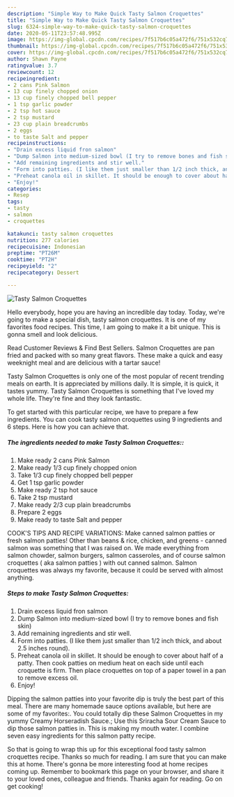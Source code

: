 ```yaml
---
description: "Simple Way to Make Quick Tasty Salmon Croquettes"
title: "Simple Way to Make Quick Tasty Salmon Croquettes"
slug: 6324-simple-way-to-make-quick-tasty-salmon-croquettes
date: 2020-05-11T23:57:48.995Z
image: https://img-global.cpcdn.com/recipes/7f517b6c05a472f6/751x532cq70/tasty-salmon-croquettes-recipe-main-photo.jpg
thumbnail: https://img-global.cpcdn.com/recipes/7f517b6c05a472f6/751x532cq70/tasty-salmon-croquettes-recipe-main-photo.jpg
cover: https://img-global.cpcdn.com/recipes/7f517b6c05a472f6/751x532cq70/tasty-salmon-croquettes-recipe-main-photo.jpg
author: Shawn Payne
ratingvalue: 3.7
reviewcount: 12
recipeingredient:
- 2 cans Pink Salmon
- 13 cup finely chopped onion
- 13 cup finely chopped bell pepper
- 1 tsp garlic powder
- 2 tsp hot sauce
- 2 tsp mustard
- 23 cup plain breadcrumbs
- 2 eggs
- to taste Salt and pepper
recipeinstructions:
- "Drain excess liquid fron salmon"
- "Dump Salmon into medium-sized bowl (I try to remove bones and fish skin)"
- "Add remaining ingredients and stir well."
- "Form into patties. (I like them just smaller than 1/2 inch thick, and about 2.5 inches round)."
- "Preheat canola oil in skillet. It should be enough to cover about half of a patty. Then cook patties on medium heat on each side until each croquette is firm. Then place croquettes on top of a paper towel in a pan to remove excess oil."
- "Enjoy!"
categories:
- Resep
tags:
- tasty
- salmon
- croquettes

katakunci: tasty salmon croquettes
nutrition: 277 calories
recipecuisine: Indonesian
preptime: "PT26M"
cooktime: "PT2H"
recipeyield: "2"
recipecategory: Dessert

---
```



![Tasty Salmon Croquettes](https://img-global.cpcdn.com/recipes/7f517b6c05a472f6/751x532cq70/tasty-salmon-croquettes-recipe-main-photo.jpg)

Hello everybody, hope you are having an incredible day today. Today, we're going to make a special dish, tasty salmon croquettes. It is one of my favorites food recipes. This time, I am going to make it a bit unique. This is gonna smell and look delicious.

Read Customer Reviews &amp; Find Best Sellers. Salmon Croquettes are pan fried and packed with so many great flavors. These make a quick and easy weeknight meal and are delicious with a tartar sauce!

Tasty Salmon Croquettes is only one of the most popular of recent trending meals on earth. It is appreciated by millions daily. It is simple, it is quick, it tastes yummy. Tasty Salmon Croquettes is something that I've loved my whole life. They're fine and they look fantastic.


To get started with this particular recipe, we have to prepare a few ingredients. You can cook tasty salmon croquettes using 9 ingredients and 6 steps. Here is how you can achieve that.

##### The ingredients needed to make Tasty Salmon Croquettes::

1. Make ready 2 cans Pink Salmon
1. Make ready 1/3 cup finely chopped onion
1. Take 1/3 cup finely chopped bell pepper
1. Get 1 tsp garlic powder
1. Make ready 2 tsp hot sauce
1. Take 2 tsp mustard
1. Make ready 2/3 cup plain breadcrumbs
1. Prepare 2 eggs
1. Make ready to taste Salt and pepper


COOK&#39;S TIPS AND RECIPE VARIATIONS: Make canned salmon patties or fresh salmon patties! Other than beans &amp; rice, chicken, and greens - canned salmon was something that I was raised on. We made everything from salmon chowder, salmon burgers, salmon casseroles, and of course salmon croquettes ( aka salmon patties ) with out canned salmon. Salmon croquettes was always my favorite, because it could be served with almost anything. 

##### Steps to make Tasty Salmon Croquettes:

1. Drain excess liquid fron salmon
1. Dump Salmon into medium-sized bowl (I try to remove bones and fish skin)
1. Add remaining ingredients and stir well.
1. Form into patties. (I like them just smaller than 1/2 inch thick, and about 2.5 inches round).
1. Preheat canola oil in skillet. It should be enough to cover about half of a patty. Then cook patties on medium heat on each side until each croquette is firm. Then place croquettes on top of a paper towel in a pan to remove excess oil.
1. Enjoy!


Dipping the salmon patties into your favorite dip is truly the best part of this meal. There are many homemade sauce options available, but here are some of my favorites:. You could totally dip these Salmon Croquettes in my yummy Creamy Horseradish Sauce.; Use this Sriracha Sour Cream Sauce to dip those salmon patties in. This is making my mouth water. I combine seven easy ingredients for this salmon patty recipe. 

So that is going to wrap this up for this exceptional food tasty salmon croquettes recipe. Thanks so much for reading. I am sure that you can make this at home. There's gonna be more interesting food at home recipes coming up. Remember to bookmark this page on your browser, and share it to your loved ones, colleague and friends. Thanks again for reading. Go on get cooking!
